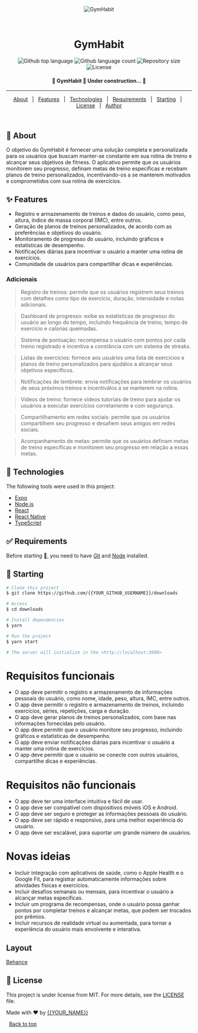 <div align="center" id="top"> 
  <img src="./.github/app.gif" alt="GymHabit" />

  &#xa0;

  <!-- <a href="https://GymHabit.netlify.app">Demo</a> -->
</div>

<h1 align="center">GymHabit</h1>

<p align="center">
  <img alt="Github top language" src="https://img.shields.io/github/languages/top/{{YOUR_GITHUB_USERNAME}}/GymHabit?color=56BEB8">

  <img alt="Github language count" src="https://img.shields.io/github/languages/count/{{YOUR_GITHUB_USERNAME}}/GymHabit?color=56BEB8">

  <img alt="Repository size" src="https://img.shields.io/github/repo-size/{{YOUR_GITHUB_USERNAME}}/GymHabit?color=56BEB8">

  <img alt="License" src="https://img.shields.io/github/license/{{YOUR_GITHUB_USERNAME}}/GymHabit?color=56BEB8">

  <!-- <img alt="Github issues" src="https://img.shields.io/github/issues/{{YOUR_GITHUB_USERNAME}}/GymHabit?color=56BEB8" /> -->

  <!-- <img alt="Github forks" src="https://img.shields.io/github/forks/{{YOUR_GITHUB_USERNAME}}/GymHabit?color=56BEB8" /> -->

  <!-- <img alt="Github stars" src="https://img.shields.io/github/stars/{{YOUR_GITHUB_USERNAME}}/GymHabit?color=56BEB8" /> -->
</p>

<!-- Status -->

<h4 align="center"> 
	🚧  GymHabit 🚀 Under construction...  🚧
</h4> 

<hr>

<p align="center">
  <a href="#dart-about">About</a> &#xa0; | &#xa0; 
  <a href="#sparkles-features">Features</a> &#xa0; | &#xa0;
  <a href="#rocket-technologies">Technologies</a> &#xa0; | &#xa0;
  <a href="#white_check_mark-requirements">Requirements</a> &#xa0; | &#xa0;
  <a href="#checkered_flag-starting">Starting</a> &#xa0; | &#xa0;
  <a href="#memo-license">License</a> &#xa0; | &#xa0;
  <a href="https://github.com/{{YOUR_GITHUB_USERNAME}}" target="_blank">Author</a>
</p>

<br>

## :dart: About ##

O objetivo do GymHabit é fornecer uma solução completa e personalizada para os usuários que buscam manter-se constante em sua rotina de treino e alcançar seus objetivos de fitness. O aplicativo permite que os usuários monitorem seu progresso, definam metas de treino específicas e recebam planos de treino personalizados, incentivando-os a se manterem motivados e comprometidos com sua rotina de exercícios.

## :sparkles: Features ##

- Registro e armazenamento de treinos e dados do usuário, como peso, altura, índice de massa corporal (IMC), entre outros.
- Geração de planos de treinos personalizados, de acordo com as preferências e objetivos do usuário.
- Monitoramento de progresso do usuário, incluindo gráficos e estatísticas de desempenho.
- Notificações diárias para incentivar o usuário a manter uma rotina de exercícios.
- Comunidade de usuários para compartilhar dicas e experiências.

### Adicionais
> Registro de treinos: permite que os usuários registrem seus treinos com detalhes como tipo de exercício, duração, intensidade e notas adicionais.

> Dashboard de progresso: exibe as estatísticas de progresso do usuário ao longo do tempo, incluindo frequência de treino, tempo de exercício e calorias queimadas.

> Sistema de pontuação: recompensa o usuário com pontos por cada treino registrado e incentiva a constância com um sistema de streaks.

> Listas de exercícios: fornece aos usuários uma lista de exercícios e planos de treino personalizados para ajudálos a alcançar seus objetivos específicos.

> Notificações de lembrete: envia notificações para lembrar os usuários de seus próximos treinos e incentiválos a se manterem na rotina.

> Vídeos de treino: fornece vídeos tutoriais de treino para ajudar os usuários a executar exercícios corretamente e com segurança.

> Compartilhamento em redes sociais: permite que os usuários compartilhem seu progresso e desafiem seus amigos em redes sociais.

> Acompanhamento de metas: permite que os usuários definam metas de treino específicas e monitorem seu progresso em relação a essas metas.

## :rocket: Technologies ##

The following tools were used in this project:

- [Expo](https://expo.io/)
- [Node.js](https://nodejs.org/en/)
- [React](https://pt-br.reactjs.org/)
- [React Native](https://reactnative.dev/)
- [TypeScript](https://www.typescriptlang.org/)

## :white_check_mark: Requirements ##

Before starting :checkered_flag:, you need to have [Git](https://git-scm.com) and [Node](https://nodejs.org/en/) installed.

## :checkered_flag: Starting ##

```bash
# Clone this project
$ git clone https://github.com/{{YOUR_GITHUB_USERNAME}}/downloads

# Access
$ cd downloads

# Install dependencies
$ yarn

# Run the project
$ yarn start

# The server will initialize in the <http://localhost:3000>
```


# Requisitos funcionais
- O app deve permitir o registro e armazenamento de informações pessoais do usuário, como nome, idade, peso, altura, IMC, entre outros.
- O app deve permitir o registro e armazenamento de treinos, incluindo exercícios, séries, repetições, carga e duração.
- O app deve gerar planos de treinos personalizados, com base nas informações fornecidas pelo usuário.
- O app deve permitir que o usuário monitore seu progresso, incluindo gráficos e estatísticas de desempenho.
- O app deve enviar notificações diárias para incentivar o usuário a manter uma rotina de exercícios.
- O app deve permitir que o usuário se conecte com outros usuários, compartilhe dicas e experiências.


# Requisitos não funcionais
- O app deve ter uma interface intuitiva e fácil de usar.
- O app deve ser compatível com dispositivos móveis iOS e Android.
- O app deve ser seguro e proteger as informações pessoais do usuário.
- O app deve ser rápido e responsivo, para uma melhor experiência do usuário.
- O app deve ser escalável, para suportar um grande número de usuários.

# Novas ideias
- Incluir integração com aplicativos de saúde, como o Apple Health e o Google Fit, para registrar automaticamente informações sobre atividades físicas e exercícios.
- Incluir desafios semanais ou mensais, para incentivar o usuário a alcançar metas específicas.
- Incluir um programa de recompensas, onde o usuário possa ganhar pontos por completar treinos e alcançar metas, que podem ser trocados por prêmios.
- Incluir recursos de realidade virtual ou aumentada, para tornar a experiência do usuário mais envolvente e interativa.

## Layout
<a href="https://www.behance.net/gallery/151584457/FitBody-UX-case-study?tracking_source=search_projects%7Cfitness+app">Behance</a>

## :memo: License ##

This project is under license from MIT. For more details, see the [LICENSE](LICENSE.md) file.


Made with :heart: by <a href="https://github.com/{{YOUR_GITHUB_USERNAME}}" target="_blank">{{YOUR_NAME}}</a>

&#xa0;
<a href="#top">Back to top</a>
